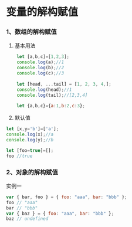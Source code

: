 # 变量的解构赋值

### 1、数组的解构赋值

1.  基本用法

```javascript
    let [a,b,c]=[1,2,3];
    console.log(a);//1
    console.log(b);//2
    console.log(c);//3
    
    let [head, ...tail] = [1, 2, 3, 4,];
    console.log(head);//1
    console.log(tail);//[2,3,4]
    
    let {a,b,c}={a:1,b:2,c:3};
```
2.  默认值
```javascript
let [x,y='b']=['a'];
console.log(x);//a
console.log(y);//b

let [foo=true]=[];
foo //true
```

### 2、对象的解构赋值
实例一
```javascript
var { bar, foo } = { foo: "aaa", bar: "bbb" };
foo // "aaa"
bar // "bbb"
var { baz } = { foo: "aaa", bar: "bbb" };
baz // undefined
```
